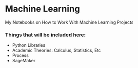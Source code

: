 # Machine Learning
My Notebooks on How to Work With Machine Learning Projects

### Things that will be included here:
- Python Libraries
- Academic Theories: Calculus, Statistics, Etc
- Process
- SageMaker
